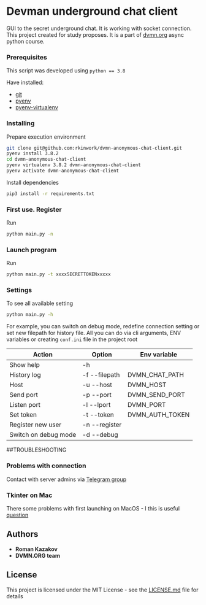 # Devman underground chat client

GUI to the secret underground chat. It is working with socket connection. This project created for study proposes. It is
a part of [dvmn.org](https://dvmn.org/modules/async-python) async python course.

### Prerequisites

This script was developed using  `python == 3.8`

Have installed:

* [git](https://git-scm.com/)
* [pyenv](https://github.com/pyenv/pyenv)
* [pyenv-virtualenv](https://github.com/pyenv/pyenv-virtualenv)

### Installing

Prepare execution environment

```bash
git clone git@github.com:rkinwork/dvmn-anonymous-chat-client.git
pyenv install 3.8.2
cd dvmn-anonymous-chat-client
pyenv virtualenv 3.8.2 dvmn-anonymous-chat-client
pyenv activate dvmn-anonymous-chat-client
```

Install dependencies

```bash
pip3 install -r requirements.txt
```

### First use. Register

Run

```bash
python main.py -n
```

### Launch program

Run

```bash
python main.py -t xxxxSECRETTOKENxxxxx
```

### Settings

To see all available setting

```bash
python main.py -h
```

For example, you can switch on debug mode, redefine connection setting or set new filepath for history file. All you can do via cli arguments, ENV
variables or creating `conf.ini` file in the project root

|Action|Option| Env variable|
|---|---|---|
|Show help|-h||
|History log| -f --filepath| DVMN_CHAT_PATH|
|Host| -u --host| DVMN_HOST|
|Send port| -p --port| DVMN_SEND_PORT|
|Listen port| -l --lport| DVMN_PORT|
|Set token| -t --token| DVMN_AUTH_TOKEN|
|Register new user| -n --register| |
|Switch on debug mode| -d --debug||

##TROUBLESHOOTING 

### Problems with connection
Contact with server admins via [Telegram group](tg://resolve?domain=dvmn_flood)

### Tkinter on Mac
There some problems with first launching on MacOS - I this is useful [question](https://stackoverflow.com/questions/42345189/how-to-use-the-tkinter-module-on-macossierra)

## Authors

* **Roman Kazakov**
* **DVMN.ORG team**

## License

This project is licensed under the MIT License - see the [LICENSE.md](LICENSE.md) file for details

